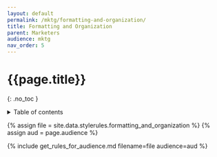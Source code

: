 ```yaml
---
layout: default
permalink: /mktg/formatting-and-organization/
title: Formatting and Organization
parent: Marketers
audience: mktg
nav_order: 5
---
```

# {{page.title}} 
{: .no_toc }
<details markdown="block">
  <summary>
    Table of contents
  </summary>
  {: .text-delta }
- TOC
{:toc}
</details>

{% assign file = site.data.stylerules.formatting_and_organization %}
{% assign aud = page.audience %}

{% include get_rules_for_audience.md filename=file audience=aud %}